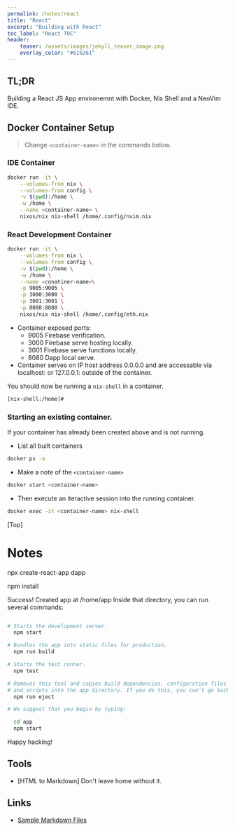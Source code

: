 ```yaml
---
permalink: /notes/react
title: "React"
excerpt: "Building with React"
toc_label: "React TOC"
header:
    teaser: /assets/images/jekyll_teaser_image.png
    overlay_color: "#616261"
---
```

## TL;DR
Building a React JS App environemnt with Docker, Nix Shell and a NeoVim IDE.

## Docker Container Setup
> Change `<container-name>` in the commands below.

### IDE Container

```bash
docker run -it \
    --volumes-from nix \
    --volumes-from config \
    -v $(pwd):/home \
    -w /home \
    --name <container-name> \
    nixos/nix nix-shell /home/.config/nvim.nix
```


### React Development Container

```bash
docker run -it \
    --volumes-from nix \
    --volumes-from config \
    -v $(pwd):/home \
    -w /home \
    --name <conatiner-name>\
    -p 9005:9005 \
    -p 3000:3000 \
    -p 3001:3001 \
    -p 8080:8080 \
    nixos/nix nix-shell /home/.config/eth.nix
```
- Container exposed ports:
    - 9005 Firebase verification.
    - 3000 Firebase serve hosting locally.
    - 3001 Firebase serve functions locally.
    - 8080 Dapp local serve.
- Container serves on IP host address 0.0.0.0 and are accessable via localhost: or 127.0.0.1: outside of the container.

You should now be running a `nix-shell` in a container.

```bash
[nix-shell:/home]#
```

### Starting an existing container.

If your container has already been created above and is not running.

- List all built containers
```bash
docker ps -a
```
- Make a note of the ```<container-name>```
```bash
docker start <container-name>
```
- Then execute an iteractive session into the running container.
```bash
docker exec -it <container-name> nix-shell
```


[Top]

# Notes

npx create-react-app dapp

npm install 


Success! Created app at /home/app
Inside that directory, you can run several commands:
```bash

# Starts the development server.
  npm start 

# Bundles the app into static files for production.
  npm run build 

# Starts the test runner.
  npm test

# Removes this tool and copies build dependencies, configuration files
# and scripts into the app directory. If you do this, you can’t go back!
  npm run eject

# We suggest that you begin by typing:

  cd app
  npm start
```

Happy hacking!

## Tools
* [HTML to Markdown] Don't leave home without it.


## Links

- [Sample Markdown Files](https://github.com/mmistakes/minimal-mistakes/tree/master/docs)

[react-docs]: https://reactrb.com/docs/home
